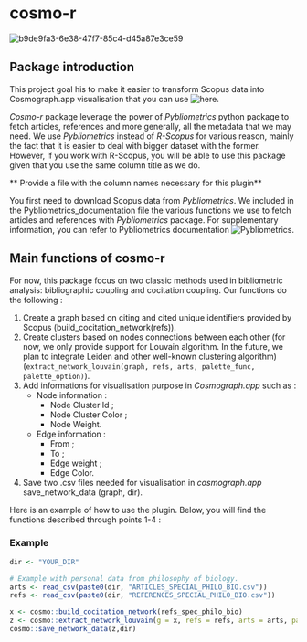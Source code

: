 # cosmo-r
![b9de9fa3-6e38-47f7-85c4-d45a87e3ce59](https://github.com/user-attachments/assets/7c66e0a4-887e-4fdc-a709-ee4a47166099)

## Package introduction
This project goal his to make it easier to transform Scopus data into Cosmograph.app visualisation that you can use ![here](https://cosmograph.app/run/). 

_Cosmo-r_ package leverage the power of _Pybliometrics_ python package to fetch articles, references and more generally, all the metadata that we may need. We use _Pybliometrics_ instead of _R-Scopus_ for various reason, mainly the fact that it is easier to deal with bigger dataset with the former. However, if you work with R-Scopus, you will be able to use this package given that you use the same column title as we do. 

** Provide a file with the column names necessary for this plugin**

You first need to download Scopus data from _Pybliometrics_. We included in the Pybliometrics_documentation file the various functions we use to fetch articles and references with _Pybliometrics_ package. For supplementary information, you can refer to Pybliometrics documentation ![Pybliometrics](pybliometrics.readthedocs.io). 


## Main functions of cosmo-r
For now, this package focus on two classic methods used in bibliometric analysis: bibliographic coupling and cocitation coupling. 
Our functions do the following : 
1. Create a graph based on citing and cited unique identifiers provided by Scopus (build_cocitation_network(refs)).
2. Create clusters based on nodes connections between each other (for now, we only provide support for Louvain algorithm. In the future, we plan to integrate Leiden and other well-known clustering algorithm) (`extract_network_louvain(graph, refs, arts, palette_func, palette_option)`).
3. Add informations for visualisation purpose in _Cosmograph.app_ such as : 
	- Node information : 
		- Node Cluster Id ; 
		- Node Cluster Color ; 
		- Node Weight.
	- Edge information : 
		- From ;  
		- To ; 
		- Edge weight ; 
		- Edge Color.
4. Save two .csv files needed for visualisation in _cosmograph.app_ save_network_data (graph, dir). 

Here is an example of how to use the plugin. Below, you will find the functions described through points 1-4 : 

### Example
```r
dir <- "YOUR_DIR"

# Example with personal data from philosophy of biology. 
arts <- read_csv(paste0(dir, "ARTICLES_SPECIAL_PHILO_BIO.csv"))
refs <- read_csv(paste0(dir, "REFERENCES_SPECIAL_PHILO_BIO.csv"))

x <- cosmo::build_cocitation_network(refs_spec_philo_bio)
z <- cosmo::extract_network_louvain(g = x, refs = refs, arts = arts, palette_func = scico,  palette_option = "hawaii")
cosmo::save_network_data(z,dir)
```

